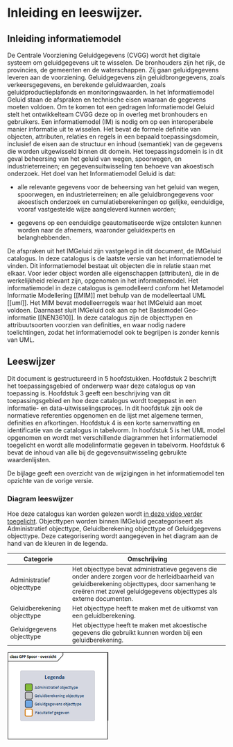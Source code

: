 Inleiding en leeswijzer.
==========================

Inleiding informatiemodel
-------------------------------

De Centrale Voorziening Geluidgegevens (CVGG) wordt het digitale systeem om
geluidgegevens uit te wisselen. De bronhouders zijn het rijk, de provincies, de
gemeenten en de waterschappen. Zij gaan geluidgegevens leveren aan de
voorziening. Geluidgegevens zijn geluidbrongegevens, zoals verkeersgegevens, en
berekende geluidwaarden, zoals geluidproductieplafonds en
monitoringswaarden. In het Informatiemodel Geluid staan de afspraken en technische
eisen waaraan de gegevens moeten voldoen. Om te komen
tot een gedragen Informatiemodel Geluid stelt het ontwikkelteam CVGG deze op in
overleg met bronhouders en gebruikers. Een informatiemodel (IM) is nodig om op
een interoperabele manier informatie uit te wisselen. Het bevat de formele
definitie van objecten, attributen, relaties en regels in een bepaald
toepassingsdomein, inclusief de eisen aan de structuur en inhoud (semantiek) van
de gegevens die worden uitgewisseld binnen dit domein. Het toepassingsdomein is
in dit geval beheersing van het geluid van wegen, spoorwegen, en
industrieterreinen; en gegevensuitwisseling ten behoeve van akoestisch
onderzoek. Het doel van het Informatiemodel Geluid is dat:

-   alle relevante gegevens voor de beheersing van het geluid van wegen,
    spoorwegen, en industrieterreinen; en alle geluidbrongegevens voor
    akoestisch onderzoek en cumulatieberekeningen op gelijke, eenduidige, vooraf
    vastgestelde wijze aangeleverd kunnen worden;

-   gegevens op een eenduidige geautomatiseerde wijze ontsloten kunnen worden
    naar de afnemers, waaronder geluidexperts en belanghebbenden.

De afspraken uit het IMGeluid zijn vastgelegd in dit document, de IMGeluid
catalogus. In deze catalogus is de laatste versie van het informatiemodel te
vinden. Dit informatiemodel bestaat uit objecten die in relatie staan met
elkaar. Voor ieder object worden alle eigenschappen (attributen), die in de
werkelijkheid relevant zijn, opgenomen in het informatiemodel. Het
informatiemodel in deze catalogus is gemodelleerd conform het Metamodel
Informatie Modellering [[MIM]] met behulp van de modelleertaal UML [[uml]]. Het
MIM bevat modelleerregels waar het IMGeluid aan moet voldoen. Daarnaast sluit IMGeluid ook aan op het Basismodel Geo-informatie [[NEN3610]]. In deze catalogus zijn de objecttypen en attribuutsoorten
voorzien van definities, en waar nodig nadere toelichtingen, zodat het
informatiemodel ook te begrijpen is zonder kennis van UML.

Leeswijzer
----------------

Dit document is gestructureerd in 5 hoofdstukken. Hoofdstuk 2
beschrijft het toepassingsgebied of onderwerp waar deze catalogus op van
toepassing is. Hoofdstuk 3 geeft een beschrijving van dit
toepassingsgebied en hoe deze catalogus wordt toegepast in een
informatie- en data-uitwisselingsproces. In dit hoofdstuk zijn ook de normatieve
referenties opgenomen en de lijst met algemene termen, definities en
afkortingen. Hoofdstuk 4 is een korte samenvatting en identificatie van de
catalogus in tabelvorm. In hoofdstuk 5 is het UML model opgenomen en
wordt met verschillende diagrammen het informatiemodel toegelicht en wordt alle
modelinformatie gegeven in tabelvorm. Hoofdstuk 6 bevat de inhoud van alle bij de gegevensuitwisseling gebruikte waardenlijsten.

De bijlage geeft een overzicht van de wijzigingen in het informatiemodel ten opzichte van de vorige versie. 

### Diagram leeswijzer

Hoe deze catalogus kan worden gelezen wordt [in deze video verder toegelicht](https://www.youtube.com/watch?v=2UiJ38_QdRU). 
Objecttypen worden binnen IMGeluid gecategoriseert als Administratief objecttype, Geluidberekening objecttype of Geluidgegevens objecttype. Deze categorisering wordt aangegeven in het diagram aan de hand van de kleuren in de legenda. 

| Categorie              | Omschrijving                                                                                                                                                             |
|-----------------------------|-----------------------------------------------------------------------------------------------------------------------------------------------------------------------|
| Administratief objecttype   | Het objecttype bevat administratieve gegevens die onder andere zorgen voor de herleidbaarheid van geluidberekening objecttypes, door samenhang te creëren met zowel geluidgegevens objecttypes als externe documenten. |
| Geluidberekening objecttype | Het objecttype heeft te maken met de uitkomst van een geluidberekening.                                                                                               |
| Geluidgegevens objecttype   | Het objecttype heeft te maken met akoestische gegevens die gebruikt kunnen worden bij een geluidberekening.                                                           |

![alt text](https://github.com/Geonovum/IMG/blob/gh-pages/media/Legenda.png "Legenda IMGeluid")
